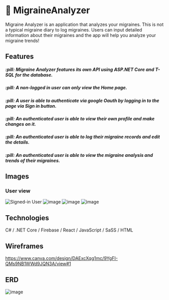 # :pill: MigraineAnalyzer

Migraine Analyzer is an application that analyzes your migraines. This is not a typical migraine diary to log migraines. 
Users can input detailed information about their migraines and the app will help you analyze your migraine trends!

## Features
<h5>:pill: Migraine Analyzer features its own API using ASP.NET Core and T-SQL for the database. </h5>
<h5>:pill: A non-logged in user can only view the Home page.</h5>
<h5>:pill: A user is able to authenticate via google Oauth by logging in to the page via Sign in button.</h5>
<h5>:pill: An authenticated user is able to view their own profile and make changes on it.</h5>
<h5>:pill: An authenticated user is able to log their migraine records and edit the details.</h5>
<h5>:pill: An authenticated user is able to view the migraine analysis and trends of their migraines.</h5>

## Images
### User view
![Signed-in User](https://user-images.githubusercontent.com/68720317/148001278-60a7c6cd-fb0a-4261-b18b-2ee096b706cb.png)
![image](https://user-images.githubusercontent.com/68720317/148001506-a587055a-de03-48f1-be74-530bc2178ddb.png)
![image](https://user-images.githubusercontent.com/68720317/148001542-c5b58058-ae98-4849-a3a0-8cfeea3e1d34.png)
![image](https://user-images.githubusercontent.com/68720317/148001561-a964113f-abc4-4c02-8d58-25a831aa84ec.png)


## Technologies
C# / .NET Core / Firebase / React / JavaScript / SaSS / HTML


## Wireframes
https://www.canva.com/design/DAExcXqg1mc/9YgFI-QMs9NB1WWd9JQN3A/view#1

## ERD
![image](https://user-images.githubusercontent.com/68720317/148001647-b222d533-28f9-4665-bf09-f0f65a659848.png)
